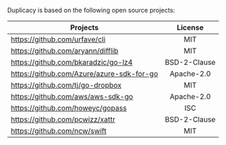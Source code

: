 Duplicacy is based on the following open source projects:

| Projects | License |
|--------|:-------:|
|https://github.com/urfave/cli              |  MIT |
|https://github.com/aryann/difflib          |  MIT |
|https://github.com/bkaradzic/go-lz4        |  BSD-2-Clause |
|https://github.com/Azure/azure-sdk-for-go  |  Apache-2.0 |
|https://github.com/tj/go-dropbox           |  MIT |
|https://github.com/aws/aws-sdk-go          |  Apache-2.0 |
|https://github.com/howeyc/gopass           |  ISC |
|https://github.com/pcwizz/xattr            |  BSD-2-Clause |
https://github.com/ncw/swift                |  MIT |
